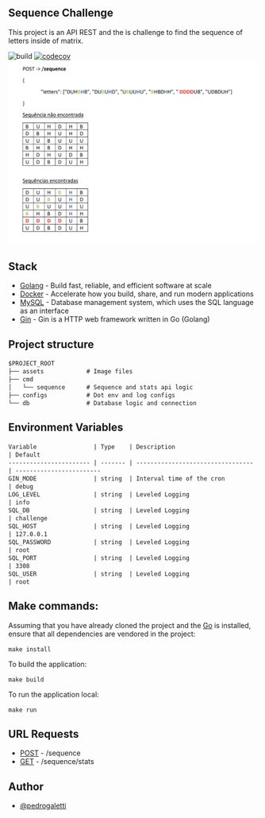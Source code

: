 ## Sequence Challenge

This project is an API REST and the is challenge to find the sequence of letters inside of matrix.

![build](https://img.shields.io/github/workflow/status/PedroGaletti/sequence-golang/challenge)
[![codecov](https://codecov.io/gh/PedroGaletti/sequence-golang/branch/main/graph/badge.svg?token=FGZ8RTM126)](https://codecov.io/gh/PedroGaletti/sequence-golang)
![Thumbnail](./assets/sequence.png)

## Stack

- [Golang](https://go.dev) - Build fast, reliable, and efficient software at scale
- [Docker](https://www.docker.com) - Accelerate how you build, share, and run modern applications
- [MySQL](https://www.mysql.com) - Database management system, which uses the SQL language as an interface
- [Gin](https://github.com/gin-gonic/gin) - Gin is a HTTP web framework written in Go (Golang)

## Project structure

```
$PROJECT_ROOT
├── assets            # Image files
├── cmd
│   └── sequence      # Sequence and stats api logic
├── configs           # Dot env and log configs
└── db                # Database logic and connection 
```

## Environment Variables

```
Variable                | Type    | Description                       | Default
----------------------- | ------- | --------------------------------- | ------------------------
GIN_MODE                | string  | Interval time of the cron         | debug
LOG_LEVEL               | string  | Leveled Logging                   | info
SQL_DB                  | string  | Leveled Logging                   | challenge
SQL_HOST                | string  | Leveled Logging                   | 127.0.0.1
SQL_PASSWORD            | string  | Leveled Logging                   | root
SQL_PORT                | string  | Leveled Logging                   | 3308
SQL_USER                | string  | Leveled Logging                   | root
```


## Make commands:

Assuming that you have already cloned the project and the [Go](https://golang.org/doc/install) is installed, ensure that all dependencies are vendored in the project:

```
make install
```

To build the application:

```
make build
```

To run the application local:

```
make run
```

## URL Requests

- [POST](http://localhost:8080/sequence) - /sequence
- [GET](http://localhost:8080/sequence/stats) - /sequence/stats

## Author

- [@pedrogaletti](https://www.github.com/PedroGaletti)